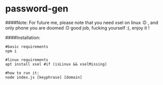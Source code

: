# password-gen

####Note:
For future me, please note that you need xsel on linux :D , and only phone you are doomed :D good job, fucking yourself :), enjoy it !



####Installation:
```
#basic requirements
npm i

#linux requirements
apt install xsel #if (isLinux && xselMissing)

#how to run it:
node index.js [keyphrase] [domain]
```
